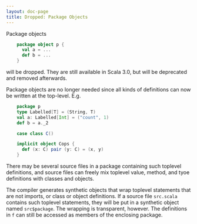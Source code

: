 ```yaml
---
layout: doc-page
title: Dropped: Package Objects
---
```


Package objects
```scala
    package object p {
      val a = ...
      def b = ...
    }
```
will be dropped. They are still available in Scala 3.0, but will be deprecated and removed afterwards.

Package objects are no longer needed since all kinds of definitions can now be written at the top-level. E.g.
```scala
    package p
    type Labelled[T] = (String, T)
    val a: Labelled[Int] = ("count", 1)
    def b = a._2

    case class C()

    implicit object Cops {
      def (x: C) pair (y: C) = (x, y)
    }
```
There may be several source files in a package containing such toplevel definitions, and source files can freely mix toplevel value, method, and tyoe definitions with classes and objects.

The compiler generates synthetic objects that wrap toplevel statements that are not imports, or class or object definitions. If a source file `src.scala` contains such toplevel statements, they will be put in a synthetic object named `src$package`. The wrapping is transparent, however. The definitions in `f` can still be accessed as members of the enclosing package.
